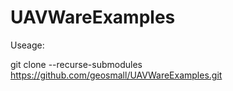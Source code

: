 # UAVWareExamples

Useage:

git clone --recurse-submodules https://github.com/geosmall/UAVWareExamples.git
